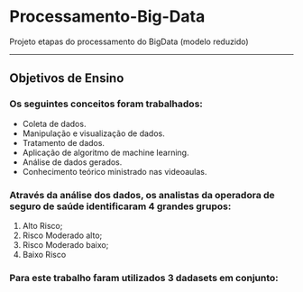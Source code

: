 # Processamento-Big-Data
Projeto etapas do processamento do BigData (modelo reduzido)
_____________________
## Objetivos de Ensino
### Os seguintes conceitos foram trabalhados:
- Coleta de dados.
- Manipulação e visualização de dados.
- Tratamento de dados.
- Aplicação de algoritmo de machine learning.
- Análise de dados gerados.
- Conhecimento teórico ministrado nas videoaulas.

### Através da análise dos dados, os analistas da operadora de seguro de saúde identificaram 4 grandes grupos:
1. Alto Risco;
2. Risco Moderado alto;
3. Risco Moderado baixo;
4. Baixo Risco

### Para este trabalho faram utilizados 3 dadasets em conjunto:
